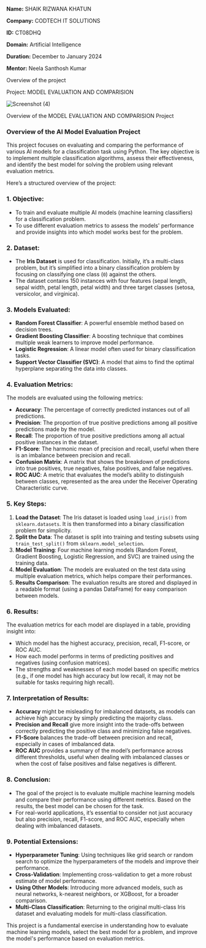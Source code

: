 **Name:** SHAIK RIZWANA KHATUN

**Company:** CODTECH IT SOLUTIONS

**ID:** CT08DHQ

**Domain:** Artificial Intelligence

**Duration:** December to January 2024

**Mentor:** Neela Santhosh Kumar

Overview of the project

Project: MODEL EVALUATION AND COMPARISION

![Screenshot (4)](https://github.com/user-attachments/assets/b4757d61-b2df-480c-94fb-e3f4c7d97b65)


Overview of the MODEL EVALUATION AND COMPARISION Project

### **Overview of the AI Model Evaluation Project**

This project focuses on evaluating and comparing the performance of various AI models for a classification task using Python. The key objective is to implement multiple classification algorithms, assess their effectiveness, and identify the best model for solving the problem using relevant evaluation metrics. 

Here’s a structured overview of the project:

### 1. **Objective:**
   - To train and evaluate multiple AI models (machine learning classifiers) for a classification problem.
   - To use different evaluation metrics to assess the models' performance and provide insights into which model works best for the problem.

### 2. **Dataset:**
   - The **Iris Dataset** is used for classification. Initially, it’s a multi-class problem, but it’s simplified into a binary classification problem by focusing on classifying one class (`0`) against the others.
   - The dataset contains 150 instances with four features (sepal length, sepal width, petal length, petal width) and three target classes (setosa, versicolor, and virginica).

### 3. **Models Evaluated:**
   - **Random Forest Classifier**: A powerful ensemble method based on decision trees.
   - **Gradient Boosting Classifier**: A boosting technique that combines multiple weak learners to improve model performance.
   - **Logistic Regression**: A linear model often used for binary classification tasks.
   - **Support Vector Classifier (SVC)**: A model that aims to find the optimal hyperplane separating the data into classes.

### 4. **Evaluation Metrics:**
   The models are evaluated using the following metrics:
   - **Accuracy**: The percentage of correctly predicted instances out of all predictions.
   - **Precision**: The proportion of true positive predictions among all positive predictions made by the model.
   - **Recall**: The proportion of true positive predictions among all actual positive instances in the dataset.
   - **F1-Score**: The harmonic mean of precision and recall, useful when there is an imbalance between precision and recall.
   - **Confusion Matrix**: A matrix that shows the breakdown of predictions into true positives, true negatives, false positives, and false negatives.
   - **ROC AUC**: A metric that evaluates the model’s ability to distinguish between classes, represented as the area under the Receiver Operating Characteristic curve.

### 5. **Key Steps:**
   1. **Load the Dataset**: The Iris dataset is loaded using `load_iris()` from `sklearn.datasets`. It is then transformed into a binary classification problem for simplicity.
   2. **Split the Data**: The dataset is split into training and testing subsets using `train_test_split()` from `sklearn.model_selection`.
   3. **Model Training**: Four machine learning models (Random Forest, Gradient Boosting, Logistic Regression, and SVC) are trained using the training data.
   4. **Model Evaluation**: The models are evaluated on the test data using multiple evaluation metrics, which helps compare their performances.
   5. **Results Comparison**: The evaluation results are stored and displayed in a readable format (using a pandas DataFrame) for easy comparison between models.

### 6. **Results:**
   The evaluation metrics for each model are displayed in a table, providing insight into:
   - Which model has the highest accuracy, precision, recall, F1-score, or ROC AUC.
   - How each model performs in terms of predicting positives and negatives (using confusion matrices).
   - The strengths and weaknesses of each model based on specific metrics (e.g., if one model has high accuracy but low recall, it may not be suitable for tasks requiring high recall).

### 7. **Interpretation of Results:**
   - **Accuracy** might be misleading for imbalanced datasets, as models can achieve high accuracy by simply predicting the majority class.
   - **Precision and Recall** give more insight into the trade-offs between correctly predicting the positive class and minimizing false negatives.
   - **F1-Score** balances the trade-off between precision and recall, especially in cases of imbalanced data.
   - **ROC AUC** provides a summary of the model’s performance across different thresholds, useful when dealing with imbalanced classes or when the cost of false positives and false negatives is different.

### 8. **Conclusion:**
   - The goal of the project is to evaluate multiple machine learning models and compare their performance using different metrics. Based on the results, the best model can be chosen for the task.
   - For real-world applications, it’s essential to consider not just accuracy but also precision, recall, F1-score, and ROC AUC, especially when dealing with imbalanced datasets.

### 9. **Potential Extensions:**
   - **Hyperparameter Tuning**: Using techniques like grid search or random search to optimize the hyperparameters of the models and improve their performance.
   - **Cross-Validation**: Implementing cross-validation to get a more robust estimate of model performance.
   - **Using Other Models**: Introducing more advanced models, such as neural networks, k-nearest neighbors, or XGBoost, for a broader comparison.
   - **Multi-Class Classification**: Returning to the original multi-class Iris dataset and evaluating models for multi-class classification.

This project is a fundamental exercise in understanding how to evaluate machine learning models, select the best model for a problem, and improve the model's performance based on evaluation metrics.
